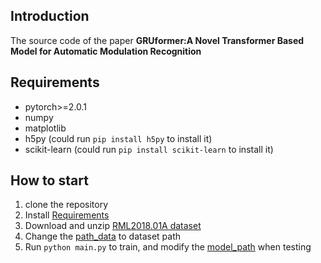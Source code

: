## Introduction

The source code of the paper **GRUformer:A Novel Transformer Based Model for Automatic Modulation Recognition**

## Requirements

- pytorch>=2.0.1
- numpy
- matplotlib
- h5py (could run `pip install h5py` to install it)
- scikit-learn (could run `pip install scikit-learn` to install it)

## How to start

1. clone the repository
2. Install [Requirements](#requirements)
3. Download and unzip [RML2018.01A dataset](https://www.kaggle.com/datasets/pinxau1000/radioml2018/data)
4. Change the [path_data](./model_dataset.py#L17) to dataset path
5. Run `python main.py` to train, and modify the [model_path](./main.py#L21) when testing
